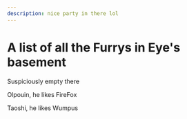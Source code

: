 ```yaml
---
description: nice party in there lol
---
```


# A list of all the Furrys in Eye's basement

Suspiciously empty there

Olpouin, he likes FireFox 

Taoshi, he likes Wumpus






